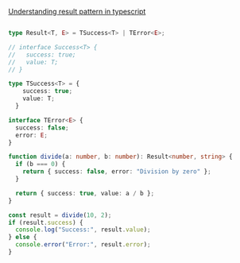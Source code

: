 [Understanding result pattern in typescript](https://medium.aegis-techno.fr/understanding-result-pattern-in-typescript-e82934cea096)

```ts

type Result<T, E> = TSuccess<T> | TError<E>;

// interface Success<T> {
//   success: true;
//   value: T;
// }

type TSuccess<T> = {
    success: true;
    value: T;
  }

interface TError<E> {
  success: false;
  error: E;
}

function divide(a: number, b: number): Result<number, string> {
  if (b === 0) {
    return { success: false, error: "Division by zero" };
  }

  return { success: true, value: a / b };
}

const result = divide(10, 2);
if (result.success) {
  console.log("Success:", result.value);
} else {
  console.error("Error:", result.error);
}
```
